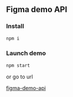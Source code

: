 ## Figma demo API

### Install

```bash
npm i
```

### Launch demo

```bash
npm start
```

or go to url

[figma-demo-api](http://renaco.github.com/figma-demo-api) 

